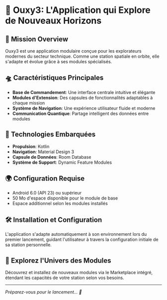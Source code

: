 # 🌌 Ouxy3: L'Application qui Explore de Nouveaux Horizons

## 🚀 Mission Overview
Ouxy3 est une application modulaire conçue pour les explorateurs modernes du secteur technique. Comme une station spatiale en orbite, elle s'adapte et évolue grâce à ses modules spécialisés.

## 🛸 Caractéristiques Principales
- **Base de Commandement**: Une interface centrale intuitive et élégante
- **Modules d'Extension**: Des capsules de fonctionnalités adaptables à chaque mission
- **Système de Navigation**: Une expérience utilisateur fluide et moderne
- **Communication Quantique**: Partage intelligent des données entre modules

## 🌠 Technologies Embarquées
- **Propulsion**: Kotlin
- **Navigation**: Material Design 3
- **Capsule de Données**: Room Database
- **Système de Support**: Dynamic Feature Modules

## 🌍 Configuration Requise
- Android 6.0 (API 23) ou supérieur
- 50 Mo d'espace disponible pour le module de base
- Espace additionnel selon les modules installés

## 🛠 Installation et Configuration
L'application s'adapte automatiquement à son environnement lors du premier lancement, guidant l'utilisateur à travers la configuration initiale de sa station personnelle.

## 🌌 Explorez l'Univers des Modules
Découvrez et installez de nouveaux modules via le Marketplace intégré, étendant les capacités de votre station selon vos besoins.

---
*Préparez-vous pour le lancement... 🚀*
